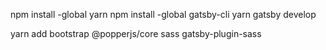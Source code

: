 npm install -global yarn
npm install -global gatsby-cli
yarn
gatsby develop

yarn add bootstrap @popperjs/core sass gatsby-plugin-sass